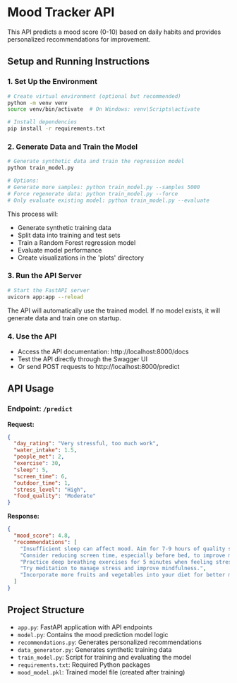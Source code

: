 # Mood Tracker API

This API predicts a mood score (0-10) based on daily habits and provides personalized recommendations for improvement.

## Setup and Running Instructions

### 1. Set Up the Environment

```bash
# Create virtual environment (optional but recommended)
python -m venv venv
source venv/bin/activate  # On Windows: venv\Scripts\activate

# Install dependencies
pip install -r requirements.txt
```

### 2. Generate Data and Train the Model

```bash
# Generate synthetic data and train the regression model
python train_model.py

# Options:
# Generate more samples: python train_model.py --samples 5000
# Force regenerate data: python train_model.py --force
# Only evaluate existing model: python train_model.py --evaluate
```

This process will:
- Generate synthetic training data
- Split data into training and test sets
- Train a Random Forest regression model
- Evaluate model performance
- Create visualizations in the 'plots' directory

### 3. Run the API Server

```bash
# Start the FastAPI server
uvicorn app:app --reload
```

The API will automatically use the trained model. If no model exists, it will generate data and train one on startup.

### 4. Use the API

- Access the API documentation: http://localhost:8000/docs
- Test the API directly through the Swagger UI
- Or send POST requests to http://localhost:8000/predict

## API Usage

### Endpoint: `/predict`

**Request:**
```json
{
  "day_rating": "Very stressful, too much work",
  "water_intake": 1.5,
  "people_met": 2,
  "exercise": 30,
  "sleep": 5,
  "screen_time": 6,
  "outdoor_time": 1,
  "stress_level": "High",
  "food_quality": "Moderate"
}
```

**Response:**
```json
{
  "mood_score": 4.8,
  "recommendations": [
    "Insufficient sleep can affect mood. Aim for 7-9 hours of quality sleep.",
    "Consider reducing screen time, especially before bed, to improve mood and sleep quality.",
    "Practice deep breathing exercises for 5 minutes when feeling stressed.",
    "Try meditation to manage stress and improve mindfulness.",
    "Incorporate more fruits and vegetables into your diet for better mood and energy."
  ]
}
```

## Project Structure

- `app.py`: FastAPI application with API endpoints
- `model.py`: Contains the mood prediction model logic
- `recommendations.py`: Generates personalized recommendations
- `data_generator.py`: Generates synthetic training data
- `train_model.py`: Script for training and evaluating the model
- `requirements.txt`: Required Python packages
- `mood_model.pkl`: Trained model file (created after training)
